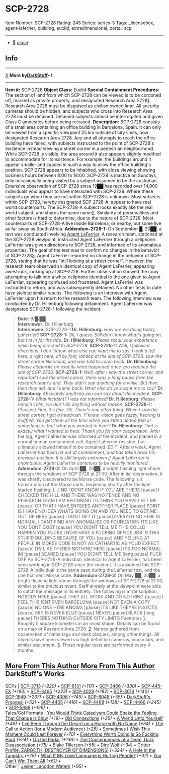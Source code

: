 # SCP-2728
Item Number: SCP-2728
Rating: 245
Series: series-3
Tags: _licensebox, agent-laferrier, building, euclid, extradimensional, portal, scp

---

  * [](javascript:;)
[close](javascript:;)
## Info
* * *
[X](javascript:;)
**More by[DarkStuff](/dr-k-stuff-s-personnel-file)~!**
* * *

**Item #:** SCP-2728
**Object Class:** Euclid
**Special Containment Procedures:** The section of land from which SCP-2728 can be viewed is to be cordoned off, marked as private property, and designated Research Area 2728[1](javascript:;). Research Area 2728 must be disguised as civilian owned land. All security cameras should be hidden, and subjects who cross into Research Area 2728 must be detained. Detained subjects should be interrogated and given Class C amnestics before being released.
**Description:** SCP-2728 consists of a small area containing an office building in Barcelona, Spain. It can only be viewed from a specific viewpoint 25 km outside of city limits, now designated Research Area 2728. Any and all attempts to reach the office building have failed, with subjects instructed to the point of SCP-2728's existence instead viewing a street corner in a pedestrian neighborhood. While SCP-2728 is visible, the area around it also appears slightly modified to accommodate for its existence. For example, the buildings around it appear smaller and spaced in such a way to allow the office building's position.
SCP-2728 appears to be inhabited, with close viewing showing business hours between 8:00 to 18:00. SCP-2728 is inactive on Sundays, only occasionally being visited by a subject assumed to be the custodian. Extensive observation of SCP-2728 since 19██ has recorded over 14,000 individuals who appear to have interacted with SCP-2728. Where these subjects go when they are not within SCP-2728 is unknown.
Most subjects within SCP-2728, hereby designated SCP-2728-A, appear to have real world counterparts. The SCP-2728-A subject looks exactly like the real world subject, and shares the same name[2](javascript:;). Similarity of personalities and other factors is hard to determine, due to the nature of SCP-2728. Most counterparts of SCP-2728-A live inside Barcelona, or nearby, but some live as far away as South Africa.
**Addendum-2728-1:** On September █, 20██, a test was conducted involving [Agent LaFerrier](http://www.scp-wiki.net/the-consequences-of-a-deep-dark-disassociation). A research team, stationed at the SCP-2728 viewpoint, instructed Agent LaFerrier through a cellphone. LaFerrier was given directions to SCP-2728, and informed of its anomalous properties. The goal of the test was to confirm no changes in the behavior of SCP-2728[3](javascript:;). Agent LaFerrier reported no change in the behavior of SCP-2728, stating that he was "still looking at a street corner". However, the research team observed an identical copy of Agent LaFerrier, appearing awestruck, looking up at SCP-2728. Further observation showed the copy attempting to talk into a white cellphone identical to the one given to Agent LaFerrier, appearing confused and frustrated. Agent LaFerrier was instructed to return, and was subsequently detained. No other tests to date have yielded similar results.
The following is an interview with Agent LaFerrier upon his return to the research team. The following interview was conducted by Dr. Hillenburg following detainment. Agent LaFerrier was designated SCP-2728-1 following the incident.
> **Date:** 9/█/██  
>  **Interviewer:** Dr. Hillenburg  
>  **Interviewee:** SCP-2728-1
> <Begin Log>
> **Dr. Hillenburg:** _How are we doing today, LaFerrier?_
> **SCP-2728-1:** _Ok, I guess. Still don't know what's going on, but I'm in for the ride._
> **Dr. Hillenburg:** _Please recall your experience while being directed to SCP-2728._
> **SCP-2728-1:** _Well, I followed directions. I don't know what else you want me to say. I took a left here, a right here, all by foot, landed at the site of SCP-2728, saw the street corner like usual, and was told to come back._
> **Dr. Hillenburg:** _Please elaborate on exactly what happened once you reached the site of SCP-2728._
> **SCP-2728-1:** _Well, after I saw the street corner, and reported I saw the street corner, there was a long pause from the research team's end. They didn't say anything for a while. But then, then they did, and I came back. What else do you want me to say?_
> **Dr. Hillenburg:** _Absolutely anything you can say about the incident._
> **SCP-2728-1:** _What incident? I was not informed!_
> **Dr. Hillenburg:** _Please remain calm, we don't do anything without reason._
> **SCP-2728-1:** (Pauses) _Fine, it's fine. Ok. There's one other thing. When I saw the street corner, I got a headrush. Y'know, vision goes fuzzy, hearing is muffled. You get them all the time when you stand up too fast or something. Is that what you wanted to hear?_
> **Dr. Hillenburg:** _That is exactly what I wanted to hear. Thank you for your cooperation._
> <End Log>
After the log, Agent LaFerrier was informed of the incident, and placed in a normal human containment cell. Agent LaFerrier resisted, but ultimately allowed himself to be contained.
EDIT: _After a week, Agent LaFerrier has been let out of containment, and has taken back his previous position. It is still largely unknown if Agent LaFerrier is anomalous. Agent LaFerrier continues to be heavily monitored._
**Addendum-2728-2:** On April ██, 20██, a bright flashing light shone through the windows of SCP-2728 at 21:00. After initial observation, it was shortly discovered to be Morse code. The following is a transcription of the Morse code, beginning shortly after the light started flashing.
> <Begin Log>
> […] ND I DONT KNOW IF YOU ARE THERE [pause] I CHECKED THE HILL AND THERE WAS NO FENCE AND NO RESEARCH TEAM I AM BEGINNING TO THINK YOU HAVE LEFT ME [pause] OR THAT I HAVE ENTERED ANOTHER PLACE [pause] POINT IS I HAVE NO IDEA WHATS GOING ON AND YOU NEED TO GET ME OUT OF HERE [pause] I DONT GET IT [pause] EVERYTHING HERE IS NORMAL I CANT FIND ANY ANOMALIES OR FOUNDATION ITS LIKE YOU DONT EXIST [pause] YOU DIDNT TELL ME THIS COULD HAPPEN YOU FUCKS I NOW HAVE A FUCKING OFFICE JOB IN THIS STUPID BUILDING BECAUSE OF YOU [pause] AND YELLING AT PEOPLE IN MORSE CODE IS NOT AS CATHARTIC AS YOUD EXPECT [pause] ITS LIKE THERES NOTHING HERE [pause] ITS TOO NORMAL IM [pause] SCARED [pause] YOU DIDNT TELL ME [long pause] FUCK OFF
> <End Log>
An SCP-2728-A individual, identical to Agent LaFerrier, has been seen working in SCP-2728 since the incident. It is assumed this SCP-2728-A individual is the same seen during the LaFerrier test, and the one that sent Morse code.
**Addendum-2728-3:** On May ██, 20██, a bright flashing light shone through the windows of SCP-2728 at 21:00, similar to the previous event. Staff already at the viewpoint were able to catch the message in its entirety. The following is a transcription.
> NOBODY HERE [pause] THEY ALL WORK AND DO NOTHING [pause] I FEEL THIS ISNT EVEN BARCELONA [pause] NOT EVEN A COPY [pause] NO ONE HERE KNOWS [pause] ITS LIKE THEYRE INSECTS [pause] SKY IS NEVER BLUE [pause] NEVER [pause] BLACK [long pause] THERES NOTHING OUTSIDE CITY LIMITS
Footnotes
[1](javascript:;). Roughly 5 square kilometers in an ovoid shape. Details can be found on a map of Research Area 2728.
[2](javascript:;). Names gathered from observation of name tags and desk plaques, among other things. All objects have been viewed via high definition cameras, binoculars, and similar equipment.
[3](javascript:;). These regular tests are performed every 4 months.
  
  
  

[More From This Author](javascript:;)
[More From This Author](javascript:;)
DarkStuff's Works  
---  
SCPs |  [SCP-3713](/scp-3713) _(+220)_ • [SCP-6131](/scp-6131) _(+117)_ • [SCP-3466](/scp-3466) _(+330)_ • [SCP-445-EX](/scp-445-ex) _(+190)_ • [SCP-3465](/scp-3465) _(+223)_ • [SCP-4029](/scp-4029) _(+182)_ • [SCP-3018](/scp-3018) _(+140)_ • [SCP-1549](/scp-1549) _(+237)_ • [SCP-4006](/scp-4006) _(+745)_ • [SCP-8048](/scp-8048) _(+55)_ • [DarkStuff's Proposal](/dr-frueh-s-proposal) _(+52)_ • [SCP-4465](/scp-4465) _(+416)_ • [SCP-4468](/scp-4468) _(+138)_ • [SCP-4466](/scp-4466) _(+245)_ • [SCP-5686](/scp-5686) _(+126)_ •  
Tales/GoI Formats |  [You Would Think Cataclysm Could Shake the Feeling That Change is Slow](/change-is-slow) _(+19)_ • [Old Connections](/old-connections) _(+25)_ • [A World Unto Yourself](/a-world-unto-yourself) _(+48)_ • [I've Been Through the Desert on a Horse with No Name](/horse-with-no-name) _(+34)_ • [The Call to Action (for a Modern Audience)](/the-call-to-action) _(+26)_ • [Sometimes I Wish This Moment Could Last Forever](/sometimes-i-wish-this-moment-could-last-forever) _(+70)_ • [Everything Worth Doing is So Fucking Hard](/everything-worth-doing-is-so-fucking-hard) _(+24)_ • [On the Radar](/on-the-radar) _(+136)_ • [The Consequences of a Deep, Dark Disassociation](/the-consequences-of-a-deep-dark-disassociation) _(+75)_ • [Blake Tillerson](/blake-tillerson) _(+55)_ • [Dire Wolf](/dire-wolf) _(+34)_ • [Critter Profile: ZARGOTH, DESTROYER OF DIMENSIONS!](/critter-profile-zargoth) _(+324)_ • [A Hole in the Tapestry](/a-hole-in-the-tapestry) _(+25)_ • [What If My Love Language is Hurting People?](/hurting-people) _(+32)_ • [You Can't Win Them All](/you-can-t-win-them-all) _(+61)_ •  
Other |  [Jasper Langdon Waters](/dr-k-stuff-s-personnel-file) _(+95)_ •